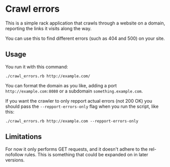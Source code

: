 # Crawl errors

This is a simple rack application that crawls through a website on a domain, reporting the links it visits along the way.

You can use this to find different errors (such as 404 and 500) on your site.

## Usage

You run it with this command:

    ./crawl_errors.rb http://example.com/

You can format the domain as you like, adding a port `http://example.com:8080` or a subdomain `something.example.com`.

If you want the crawler to only repport actual errors (not 200 OK) you should pass the `--repport-errors-only` flag when you run the script, like this:

    ./crawl_errors.rb http://example.com --repport-errors-only

## Limitations

For now it only performs GET requests, and it doesn't adhere to the rel-nofollow rules. This is something that could be expanded on in later versions.
